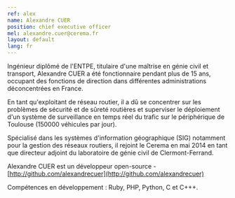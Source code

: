 ```yaml
---
ref: alex
name: Alexandre CUER
position: chief executive officer
mel: alexandre.cuer@cerema.fr
layout: default
lang: fr
---
```

Ingénieur diplômé de l'ENTPE, titulaire d'une maîtrise en génie civil et transport, Alexandre CUER a été fonctionnaire pendant plus de 15 ans, occupant des fonctions de direction dans différentes administrations déconcentrées en France. 

En tant qu'exploitant de réseau routier, il a dû se concentrer sur les problèmes de sécurité et de sûreté routières et superviser le déploiement d'un système de surveillance en temps réel du trafic sur le périphérique de Toulouse (150000 véhicules par jour). 

Spécialisé dans les systèmes d'information géographique (SIG) notamment pour la gestion des réseaux routiers, il rejoint le Cerema en mai 2014 en tant que directeur adjoint du laboratoire de génie civil de Clermont-Ferrand.

Alexandre CUER est un développeur open-source - [http://github.com/alexandrecuer](http://github.com/alexandrecuer)

Compétences en développement : Ruby, PHP, Python, C et C+++.
